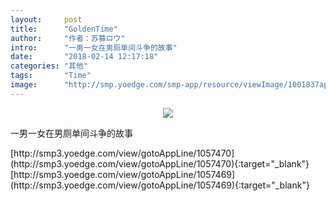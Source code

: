 ```yaml
---
layout:     post
title:      "GoldenTime"
author:     "作者：苏募ロウ"
intro:      "一男一女在男厕单间斗争的故事"
date:       "2018-02-14 12:17:18"
categories: "其他"
tags:       "Time"
image:      "http://smp.yoedge.com/smp-app/resource/viewImage/1001837appline.png"
---
```

<div style="text-align: center">
<p><img src="http://smp.yoedge.com/smp-app/resource/viewImage/1001837appline.png"/></p>
</div>
<p class="post-meta">
<span>一男一女在男厕单间斗争的故事</span>
</p>
[http://smp3.yoedge.com/view/gotoAppLine/1057470](http://smp3.yoedge.com/view/gotoAppLine/1057470){:target="_blank"}
[http://smp3.yoedge.com/view/gotoAppLine/1057469](http://smp3.yoedge.com/view/gotoAppLine/1057469){:target="_blank"}


